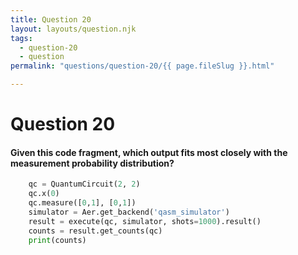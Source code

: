 ```yaml
---
title: Question 20
layout: layouts/question.njk
tags:
  - question-20
  - question
permalink: "questions/question-20/{{ page.fileSlug }}.html"

---
```

# Question 20

#### Given this code fragment, which output fits most closely with the measurement probability distribution?
```python
    qc = QuantumCircuit(2, 2)
    qc.x(0)
    qc.measure([0,1], [0,1])
    simulator = Aer.get_backend('qasm_simulator')
    result = execute(qc, simulator, shots=1000).result()
    counts = result.get_counts(qc)
    print(counts)
```
